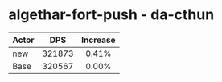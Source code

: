# algethar-fort-push - da-cthun
| Actor | DPS | Increase |
|---|:---:|:---:|
|new|321873|0.41%|
|Base|320567|0.00%|
